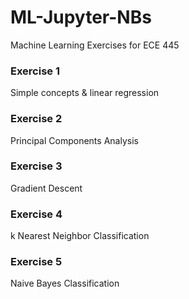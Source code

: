 # ML-Jupyter-NBs

Machine Learning Exercises for ECE 445

### Exercise 1
Simple concepts & linear regression

### Exercise 2
Principal Components Analysis

### Exercise 3
Gradient Descent

### Exercise 4
k Nearest Neighbor Classification

### Exercise 5
Naive Bayes Classification

